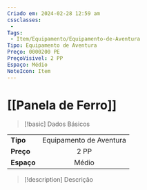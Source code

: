 ```yaml
---
Criado em: 2024-02-28 12:59 am
cssclasses:
 - 
Tags:
 - Item/Equipamento/Equipamento-de-Aventura
Tipo: Equipamento de Aventura
Preço: 0000200 PE
PreçoVisivel: 2 PP
Espaço: Médio
NoteIcon: Item
---
```

# [[Panela de Ferro]]

> [!basic] Dados Básicos
> 
|            |     |
| ---------- |:---:|
| **Tipo**   |   Equipamento de Aventura   |
| **Preço**  |   2 PP   |
| **Espaço** |   Médio   |
>
 
> [!description] Descrição
> 
>
